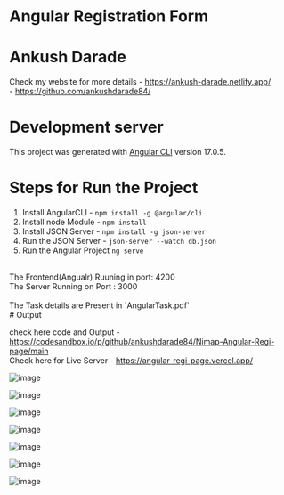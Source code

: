 # Angular Registration Form

# Ankush Darade
Check my website for more details - https://ankush-darade.netlify.app/<br>
                                  - https://github.com/ankushdarade84/
<br>



# Development server

This project was generated with [Angular CLI](https://github.com/angular/angular-cli) version 17.0.5.

# Steps for Run the Project 
1. Install AngularCLI - `npm install -g @angular/cli`
3. Install node Module - `npm install`
4. Install JSON Server - `npm install -g json-server`
5. Run the JSON Server - `json-server --watch db.json`
6. Run the Angular Project `ng serve`

<br>
The Frontend(Angualr) Ruuning in port: 4200
<br>
The Server Running on Port : 3000
<br>

<br>
The Task details are Present in `AngularTask.pdf`

<br>
# Output

check here code and Output - https://codesandbox.io/p/github/ankushdarade84/Nimap-Angular-Regi-page/main
<br>
Check here for Live Server - https://angular-regi-page.vercel.app/
<br>


![image](https://github.com/ankushdarade84/Nimap-Angular-Regi-page/assets/82811718/9241ec75-53df-4e37-adba-121893debe85)

![image](https://github.com/ankushdarade84/Nimap-Angular-Regi-page/assets/82811718/47e8a804-3477-441e-bae8-9ba417579522)

![image](https://github.com/ankushdarade84/Nimap-Angular-Regi-page/assets/82811718/3763398b-5fe2-45f3-acd3-8dd0e7921ded)

![image](https://github.com/ankushdarade84/Nimap-Angular-Regi-page/assets/82811718/be845ebe-8c34-42b5-935d-da72665fbd98)

![image](https://github.com/ankushdarade84/Nimap-Angular-Regi-page/assets/82811718/b1a0ffa5-5267-43de-9a61-6760c054652e)

![image](https://github.com/ankushdarade84/Nimap-Angular-Regi-page/assets/82811718/b2dd5daf-8ff1-4dfa-9eca-6436551dd527)

![image](https://github.com/ankushdarade84/Nimap-Angular-Regi-page/assets/82811718/ac510a8f-f500-4138-b8a8-a9c190e3b3d4)



